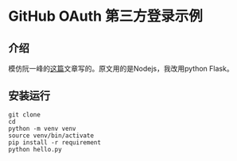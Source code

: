 # GitHub OAuth 第三方登录示例

## 介绍
模仿阮一峰的[这篇](http://www.ruanyifeng.com/blog/2019/04/github-oauth.html)文章写的。原文用的是Nodejs，我改用python Flask。

## 安装运行
```
git clone 
cd 
python -m venv venv
source venv/bin/activate
pip install -r requirement
python hello.py
```